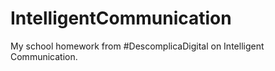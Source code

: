 # IntelligentCommunication
My school homework from #DescomplicaDigital on Intelligent Communication.
